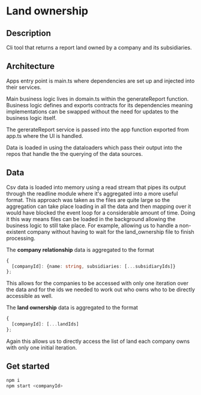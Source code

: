 # Land ownership
## Description
Cli tool that returns a report land owned by a company and its subsidiaries.
## Architecture
Apps entry point is main.ts where dependencies are set up and injected into their services.

Main business logic lives in domain.ts within the generateReport function. Business logic defines and exports contracts for its dependencies meaning implementations can be swapped without the need for updates to the business logic itself. 

The gererateReport service is passed into the app function exported from app.ts where the UI is handled.

Data is loaded in using the dataloaders which pass their output into the repos that handle the
the querying of the data sources.

## Data
Csv data is loaded into memory using a read stream that pipes its output through the readline module where it's aggregated into a more useful format. This approach was taken as the files are quite large so the aggregation can take place loading in all the data and then mapping over it would have blocked the event loop for a considerable amount of time. Doing it this way means files can be loaded in the background allowing the business logic to still take place. For example, allowing us to handle a non-existent company without having to wait for the land_ownership file to finish processing.

The **company relationship** data is aggregated to the format 
```ts
{
  [companyId]: {name: string, subsidiaries: [...subsidiaryIds]}
};
```
This allows for the companies to be accessed with only one iteration over the data and for the ids we needed to work out who owns who to be directly accessible as well.

The **land ownership** data is aggregated to the format
```ts
{
  [companyId]: [...landIds]
};
```
Again this allows us to directly access the list of land each company owns with only one initial iteration.


## Get started
```sh
npm i
npm start <companyId>
```



